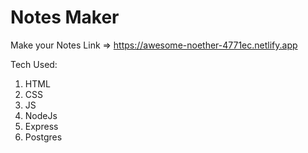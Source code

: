 # Notes Maker

Make your Notes 
Link => https://awesome-noether-4771ec.netlify.app

Tech Used:
1. HTML
2. CSS
3. JS
4. NodeJs
5. Express
6. Postgres
